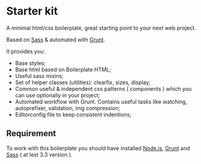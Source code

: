 # Starter kit

A minimal html/css boilerplate, great starting point to your next web project.

Based on [Sass](http://sass-lang.com) & automated with [Grunt](http://gruntjs.com).

It provides you:

* Base styles;
* Base html based on Boilerplate HTML;
* Useful sass mixins;
* Set of helper classes (utilities): clearfix, sizes, display;
* Common useful & independent css patterns ( components ) which you can use optionally in your project;
* Automated workflow with Grunt. Contains useful tasks like watching, autoprefixer, validation, img compression;
* Editorconfig file to keep consistent indentions;

## Requirement

To work with this boilerplate you should have installed [Node.js](http://nodejs.org), [Grunt](http://gruntjs.com) and [Sass](http://sass-lang.com) ( at lest 3.3 version ).
